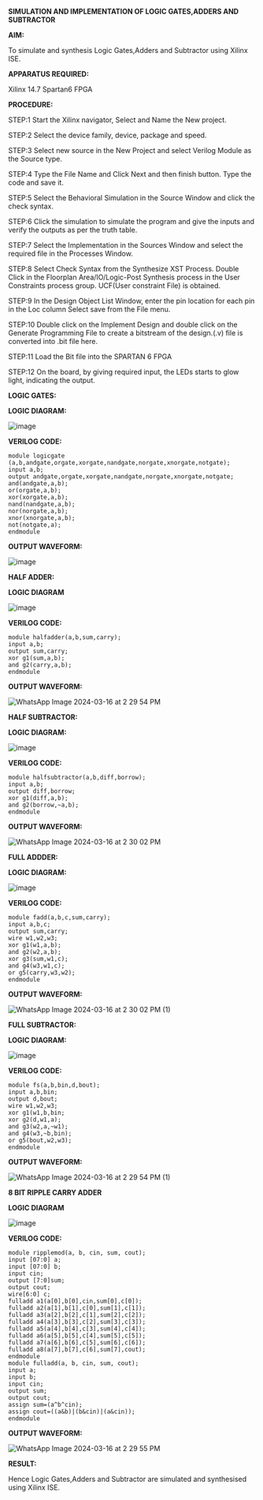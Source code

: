 **SIMULATION AND IMPLEMENTATION OF LOGIC GATES,ADDERS AND SUBTRACTOR**

**AIM:**

To simulate and synthesis Logic Gates,Adders and Subtractor using Xilinx ISE.

**APPARATUS REQUIRED:**

Xilinx 14.7 Spartan6 FPGA

**PROCEDURE:**

STEP:1 Start the Xilinx navigator, Select and Name the New project. 

STEP:2 Select the device family, device, package and speed. 

STEP:3 Select new source in the New Project and select Verilog Module as the Source type.

STEP:4 Type the File Name and Click Next and then finish button. Type the code and save it.

STEP:5 Select the Behavioral Simulation in the Source Window and click the check syntax.

STEP:6 Click the simulation to simulate the program and give the inputs and verify the outputs as per the truth table.

STEP:7 Select the Implementation in the Sources Window and select the required file in the Processes Window.

STEP:8 Select Check Syntax from the Synthesize XST Process. Double Click in the Floorplan Area/IO/Logic-Post Synthesis process in the User Constraints process group. UCF(User constraint File) is obtained. 

STEP:9 In the Design Object List Window, enter the pin location for each pin in the Loc column Select save from the File menu. 

STEP:10 Double click on the Implement Design and double click on the Generate Programming File to create a bitstream of the design.(.v) file is converted into .bit file here. 

STEP:11 Load the Bit file into the SPARTAN 6 FPGA 

STEP:12 On the board, by giving required input, the LEDs starts to glow light, indicating the output.


**LOGIC GATES:**

**LOGIC DIAGRAM:**

![image](https://github.com/navaneethans/VLSI-LAB-EXPERIMENTS/assets/6987778/ee17970c-3ac9-4603-881b-88e2825f41a4)

**VERILOG CODE:**

```
module logicgate (a,b,andgate,orgate,xorgate,nandgate,norgate,xnorgate,notgate);
input a,b;  
output andgate,orgate,xorgate,nandgate,norgate,xnorgate,notgate;
and(andgate,a,b);
or(orgate,a,b);
xor(xorgate,a,b);
nand(nandgate,a,b); 
nor(norgate,a,b);
xnor(xnorgate,a,b);
not(notgate,a);
endmodule
```

**OUTPUT WAVEFORM:**

![image](https://github.com/DSVishal0407/VLSI-LAB-EXP-1/assets/163637297/b06bb643-591f-418c-bae7-6654d045421d)

**HALF ADDER:**

**LOGIC DIAGRAM**

![image](https://github.com/navaneethans/VLSI-LAB-EXPERIMENTS/assets/6987778/0e1ecb96-0c25-4556-832b-aeeedfdfe7b9)

**VERILOG CODE:**

```
module halfadder(a,b,sum,carry);
input a,b;
output sum,carry;
xor g1(sum,a,b);
and g2(carry,a,b);
endmodule
```

**OUTPUT WAVEFORM:**

![WhatsApp Image 2024-03-16 at 2 29 54 PM](https://github.com/DSVishal0407/VLSI-LAB-EXP-1/assets/163637297/e5d6a25e-29d3-4a01-bfc8-cd357f8f602a)

**HALF SUBTRACTOR:**

**LOGIC DIAGRAM:**

![image](https://github.com/navaneethans/VLSI-LAB-EXPERIMENTS/assets/6987778/731470b7-eb4e-49f8-8bb7-2994052a7184)

**VERILOG CODE:**

```
module halfsubtractor(a,b,diff,borrow);
input a,b;
output diff,borrow;
xor g1(diff,a,b);
and g2(borrow,~a,b);
endmodule
```

**OUTPUT WAVEFORM:**

![WhatsApp Image 2024-03-16 at 2 30 02 PM](https://github.com/DSVishal0407/VLSI-LAB-EXP-1/assets/163637297/4076f4a5-bb76-4b15-adfa-08297419da6f)

**FULL ADDDER:**

**LOGIC DIAGRAM:**

![image](https://github.com/navaneethans/VLSI-LAB-EXPERIMENTS/assets/6987778/9bb3964c-438f-469d-a3de-c1cca6f323fb)

**VERILOG CODE:**

```
module fadd(a,b,c,sum,carry);
input a,b,c;
output sum,carry;
wire w1,w2,w3;
xor g1(w1,a,b);
and g2(w2,a,b);
xor g3(sum,w1,c);
and g4(w3,w1,c);
or g5(carry,w3,w2);
endmodule
```

**OUTPUT WAVEFORM:**

![WhatsApp Image 2024-03-16 at 2 30 02 PM (1)](https://github.com/DSVishal0407/VLSI-LAB-EXP-1/assets/163637297/28c49453-cfc3-4d91-b3b1-5b31ef431325)

**FULL SUBTRACTOR:**

**LOGIC DIAGRAM:**

![image](https://github.com/navaneethans/VLSI-LAB-EXPERIMENTS/assets/6987778/d66f874b-c1f2-44b3-a035-7149b56430c1)

**VERILOG CODE:**

```
module fs(a,b,bin,d,bout);
input a,b,bin; 
output d,bout;
wire w1,w2,w3;
xor g1(w1,b,bin; 
xor g2(d,w1,a);
and g3(w2,a,~w1);
and g4(w3,~b,bin);
or g5(bout,w2,w3);
endmodule
```

**OUTPUT WAVEFORM:**

![WhatsApp Image 2024-03-16 at 2 29 54 PM (1)](https://github.com/DSVishal0407/VLSI-LAB-EXP-1/assets/163637297/4fe3f468-d4ba-4c14-8b6c-6d1afa01294c)


**8 BIT RIPPLE CARRY ADDER**

**LOGIC DIAGRAM**

![image](https://github.com/navaneethans/VLSI-LAB-EXPERIMENTS/assets/6987778/7385a408-40a5-4203-8050-b72818622d79)

**VERILOG CODE:**

```
module ripplemod(a, b, cin, sum, cout);
input [07:0] a;
input [07:0] b;
input cin;
output [7:0]sum;
output cout;
wire[6:0] c;
fulladd a1(a[0],b[0],cin,sum[0],c[0]);
fulladd a2(a[1],b[1],c[0],sum[1],c[1]);
fulladd a3(a[2],b[2],c[1],sum[2],c[2]);
fulladd a4(a[3],b[3],c[2],sum[3],c[3]);
fulladd a5(a[4],b[4],c[3],sum[4],c[4]);
fulladd a6(a[5],b[5],c[4],sum[5],c[5]);
fulladd a7(a[6],b[6],c[5],sum[6],c[6]);
fulladd a8(a[7],b[7],c[6],sum[7],cout);
endmodule
module fulladd(a, b, cin, sum, cout);
input a;
input b;
input cin;
output sum;
output cout;
assign sum=(a^b^cin);
assign cout=((a&b)|(b&cin)|(a&cin));
endmodule
```

**OUTPUT WAVEFORM:**

![WhatsApp Image 2024-03-16 at 2 29 55 PM](https://github.com/DSVishal0407/VLSI-LAB-EXP-1/assets/163637297/0b646151-9904-41d3-8396-40ac70a2d750)

**RESULT:**

 Hence Logic Gates,Adders and Subtractor are simulated and synthesised using Xilinx ISE.

